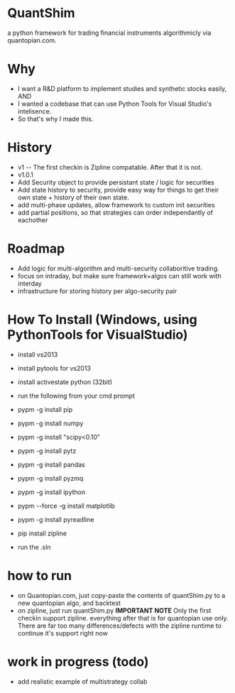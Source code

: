 QuantShim
=========

a python framework for trading financial instruments algorithmicly via quantopian.com.  

Why
===
- I want a R&D platform to implement studies and synthetic stocks easily, AND
- I wanted a codebase that can use Python Tools for Visual Studio's intelisence.  
 - So that's why I made this.


History
======
- v1
-- The first checkin is Zipline compatable.  After that it is not.
- v1.0.1
 - Add Security object to provide persistant state / logic for securities
 - Add state history to security, provide easy way for things to get their own state + history of their own state.
 - add multi-phase updates, allow framework to custom init securities
 - add partial positions, so that strategies can order independantly of eachother

Roadmap
=============
- Add logic for multi-algorithm and multi-security collaboritive trading.
- focus on intraday, but make sure framework+algos can still work with interday
- infrastructure for storing history per algo-security pair




How To Install (Windows, using PythonTools for VisualStudio)
================

- install vs2013
- install pytools for vs2013
- install activestate python (32bit)
- run the following from your cmd prompt

 - pypm -g install pip
 - pypm -g install numpy
 - pypm -g install "scipy<0.10"
 - pypm -g install pytz
 - pypm -g install pandas
 - pypm -g install pyzmq
 - pypm -g install ipython
 - pypm --force -g install matplotlib
 - pypm -g install pyreadline
 - pip install zipline  

- run the .sln

how to run
==========
- on Quantopian.com, just copy-paste the contents of quantShim.py to a new quantopian algo, and backtest
- on zipline, just run quantShim.py  **IMPORTANT NOTE** Only the first checkin support zipline.  everything after that is for quantopian use only.
There are far too many differences/defects with the zipline runtime to continue it's support right now
 

work in progress (todo)
========
- add realistic example of multistrategy collab



